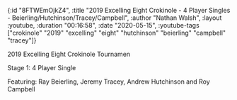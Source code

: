 {:id "8FTWEmOjkZ4",
 :title
 "2019 Excelling Eight Crokinole - 4 Player Singles - Beierling/Hutchinson/Tracey/Campbell",
 :author "Nathan Walsh",
 :layout :youtube,
 :duration "00:16:58",
 :date "2020-05-15",
 :youtube-tags
 ["crokinole"
  "2019"
  "excelling"
  "eight"
  "hutchinson"
  "beierling"
  "campbell"
  "tracey"]}


2019 Excelling Eight Crokinole Tournamen

Stage 1: 4 Player Single

Featuring: Ray Beierling, Jeremy Tracey, Andrew Hutchinson and Roy Campbell
